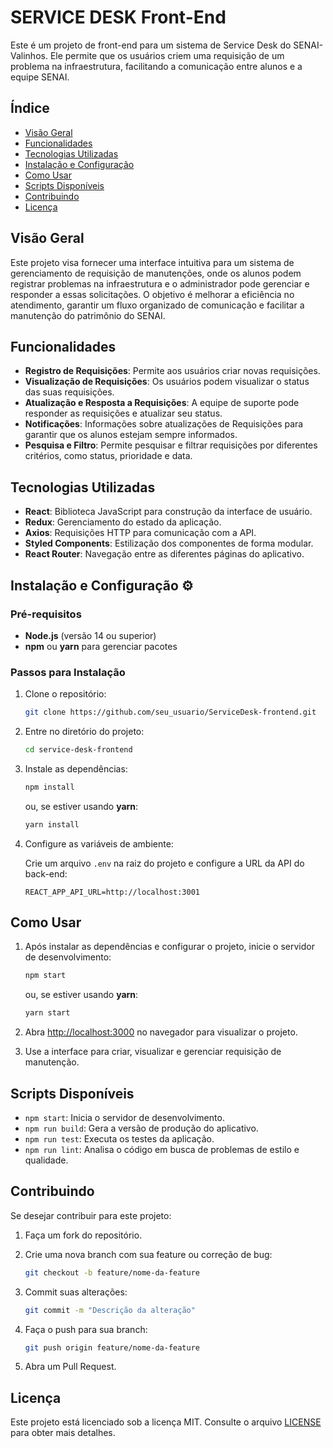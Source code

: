 # SERVICE DESK Front-End

Este é um projeto de front-end para um sistema de Service Desk do SENAI-Valinhos. Ele permite que os usuários criem uma requisição de um problema na infraestrutura, facilitando a comunicação entre alunos e a equipe SENAI.

## Índice
- [Visão Geral](#visão-geral)
- [Funcionalidades](#funcionalidades)
- [Tecnologias Utilizadas](#tecnologias-utilizadas)
- [Instalação e Configuração](#instalação-e-configuração)
- [Como Usar](#como-usar)
- [Scripts Disponíveis](#scripts-disponíveis)
- [Contribuindo](#contribuindo)
- [Licença](#licença)

## Visão Geral

Este projeto visa fornecer uma interface intuitiva para um sistema de gerenciamento de requisição de manutenções, onde os alunos podem registrar problemas na infraestrutura e o administrador pode gerenciar e responder a essas solicitações. O objetivo é melhorar a eficiência no atendimento, garantir um fluxo organizado de comunicação e facilitar a manutenção do patrimônio do SENAI.

## Funcionalidades

- **Registro de Requisições**: Permite aos usuários criar novas requisições.
- **Visualização de Requisições**: Os usuários podem visualizar o status das suas requisições.
- **Atualização e Resposta a Requisições**: A equipe de suporte pode responder as requisições e atualizar seu status.
- **Notificações**: Informações sobre atualizações de Requisições para garantir que os alunos estejam sempre informados.
- **Pesquisa e Filtro**: Permite pesquisar e filtrar requisições por diferentes critérios, como status, prioridade e data.

## Tecnologias Utilizadas

- **React**: Biblioteca JavaScript para construção da interface de usuário.
- **Redux**: Gerenciamento do estado da aplicação.
- **Axios**: Requisições HTTP para comunicação com a API.
- **Styled Components**: Estilização dos componentes de forma modular.
- **React Router**: Navegação entre as diferentes páginas do aplicativo.

## Instalação e Configuração ⚙

### Pré-requisitos

- **Node.js** (versão 14 ou superior)
- **npm** ou **yarn** para gerenciar pacotes

### Passos para Instalação

1. Clone o repositório:

   ```bash
   git clone https://github.com/seu_usuario/ServiceDesk-frontend.git

   ```

2. Entre no diretório do projeto:

   ```bash
   cd service-desk-frontend
   ```

3. Instale as dependências:

   ```bash
   npm install
   ```

   ou, se estiver usando **yarn**:

   ```bash
   yarn install
   ```

4. Configure as variáveis de ambiente:

   Crie um arquivo `.env` na raiz do projeto e configure a URL da API do back-end:

   ```
   REACT_APP_API_URL=http://localhost:3001
   ```

## Como Usar

1. Após instalar as dependências e configurar o projeto, inicie o servidor de desenvolvimento:

   ```bash
   npm start
   ```

   ou, se estiver usando **yarn**:

   ```bash
   yarn start
   ```

2. Abra [http://localhost:3000](http://localhost:3000) no navegador para visualizar o projeto.

3. Use a interface para criar, visualizar e gerenciar requisição de manutenção.

## Scripts Disponíveis

- `npm start`: Inicia o servidor de desenvolvimento.
- `npm run build`: Gera a versão de produção do aplicativo.
- `npm run test`: Executa os testes da aplicação.
- `npm run lint`: Analisa o código em busca de problemas de estilo e qualidade.

## Contribuindo

Se desejar contribuir para este projeto:

1. Faça um fork do repositório.
2. Crie uma nova branch com sua feature ou correção de bug:

   ```bash
   git checkout -b feature/nome-da-feature
   ```

3. Commit suas alterações:

   ```bash
   git commit -m "Descrição da alteração"
   ```

4. Faça o push para sua branch:

   ```bash
   git push origin feature/nome-da-feature
   ```

5. Abra um Pull Request.

## Licença

Este projeto está licenciado sob a licença MIT. Consulte o arquivo [LICENSE](./LICENSE) para obter mais detalhes.

